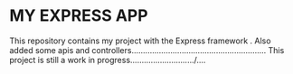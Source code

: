 MY EXPRESS APP
====
This repository contains my project with the Express framework .
Also  added some apis and controllers...........................................................
This project is still a work in progress............................/....

